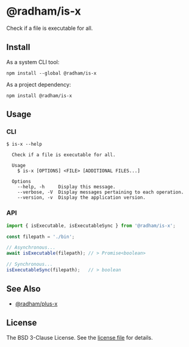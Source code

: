 @radham/is-x
============

Check if a file is executable for all.

Install
-------

As a system CLI tool:

```shell
npm install --global @radham/is-x
```

As a project dependency:

```shell
npm install @radham/is-x
```

Usage
-----

### CLI

```sh-session
$ is-x --help

  Check if a file is executable for all.

  Usage
    $ is-x [OPTIONS] <FILE> [ADDITIONAL FILES...]

  Options
    --help, -h     Display this message.
    --verbose, -V  Display messages pertaining to each operation.
    --version, -v  Display the application version.
```

### API

```typescript
import { isExecutable, isExecutableSync } from '@radham/is-x';

const filepath = './bin';

// Asynchronous...
await isExecutable(filepath); // > Promise<boolean>

// Synchronous...
isExecutableSync(filepath);   // > boolean
```

See Also
--------

- [@radham/plus-x](https://www.npmjs.com/package/@radham/plus-x)

License
-------
The BSD 3-Clause License. See the [license file](LICENSE) for details.
